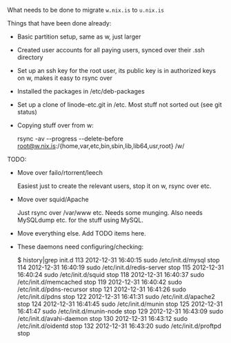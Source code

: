 What needs to be done to migrate `w.nix.is` to `u.nix.is`

Things that have been done already:

 * Basic partition setup, same as w, just larger
 * Created user accounts for all paying users, synced over their .ssh directory
 * Set up an ssh key for the root user, its public key is in authorized keys on w, makes it easy to rsync over
 * Installed the packages in /etc/deb-packages
 * Set up a clone of linode-etc.git in /etc. Most stuff not sorted out (see git status)
 * Copying stuff over from w:

    rsync -av --progress --delete-before root@w.nix.is:/{home,var,etc,bin,sbin,lib,lib64,usr,root} /w/

TODO:

 * Move over failo/rtorrent/leech

   Easiest just to create the relevant users, stop it on w, rsync over etc.

 * Move over squid/Apache

   Just rsync over /var/www etc. Needs some munging. Also needs MySQLdump
   etc. for the stuff using MySQL.

 * Move everything else. Add TODO items here.

 * These daemons need configuring/checking:
    
    $ history|grep init.d
      113  2012-12-31 16:40:15  sudo /etc/init.d/mysql stop
      114  2012-12-31 16:40:19  sudo /etc/init.d/redis-server stop
      115  2012-12-31 16:40:24  sudo /etc/init.d/squid stop
      118  2012-12-31 16:40:37  sudo /etc/init.d/memcached stop
      119  2012-12-31 16:40:42  sudo /etc/init.d/pdns-recursor stop
      121  2012-12-31 16:41:26  sudo /etc/init.d/pdns stop
      122  2012-12-31 16:41:31  sudo /etc/init.d/apache2 stop
      124  2012-12-31 16:41:45  sudo /etc/init.d/munin stop
      125  2012-12-31 16:41:47  sudo /etc/init.d/munin-node stop
      129  2012-12-31 16:43:09  sudo /etc/init.d/avahi-daemon stop
      130  2012-12-31 16:43:12  sudo /etc/init.d/oidentd stop
      132  2012-12-31 16:43:20  sudo /etc/init.d/proftpd stop
